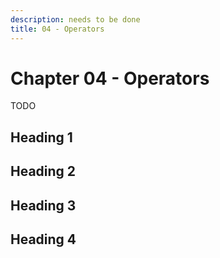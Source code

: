 ```yaml
---
description: needs to be done
title: 04 - Operators
---
```


# Chapter 04 - Operators

TODO

## Heading 1

## Heading 2

## Heading 3

## Heading 4

